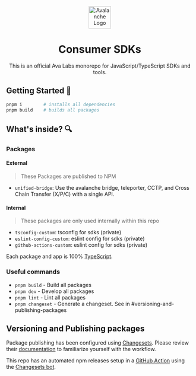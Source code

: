 <br/>

<p align="center">
  <a href="https://subnets.avax.network/">
      <picture>
        <img alt="Avalanche Logo" src="https://images.ctfassets.net/gcj8jwzm6086/Gse8dqDEnJtT87RsbbEf4/1609daeb09e9db4a6617d44623028356/Avalanche_Horizontal_White.svg" width="auto" height="60">
      </picture>
</a>
</p>

<h1 align="center">Consumer SDKs</h1>
<p align="center">
  This is an official Ava Labs monorepo for JavaScript/TypeScript SDKs and tools.
</p>

## Getting Started 🚀

```sh
pnpm i        # installs all dependencies
pnpm build    # builds all packages
```

## What's inside? 🔍

### Packages

#### External

> These Packages are published to NPM

- `unified-bridge`: Use the avalanche bridge, teleporter, CCTP, and Cross Chain Transfer (X/P/C) with a single API.

#### Internal

> These packages are only used internally within this repo

- `tsconfig-custom`: tsconfig for sdks (private)
- `eslint-config-custom`: eslint config for sdks (private)
- `github-actions-custom`: eslint config for sdks (private)

Each package and app is 100% [TypeScript](https://www.typescriptlang.org/).

### Useful commands

- `pnpm build` - Build all packages
- `pnpm dev` - Develop all packages
- `pnpm lint` - Lint all packages
- `pnpm changeset` - Generate a changeset.  See in #versioning-and-publishing-packages

## Versioning and Publishing packages

Package publishing has been configured using [Changesets](https://github.com/changesets/changesets). Please review their [documentation](https://github.com/changesets/changesets#documentation) to familiarize yourself with the workflow.

This repo has an automated npm releases setup in a [GitHub Action](https://github.com/changesets/action) using the [Changesets bot](https://github.com/apps/changeset-bot).
